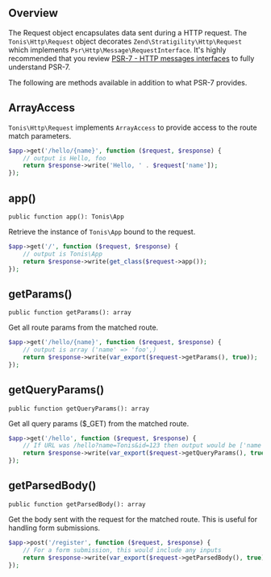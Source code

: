 Overview
--------

The Request object encapsulates data sent during a HTTP request. The `Tonis\Http\Request` object decorates 
`Zend\Stratigility\Http\Request` which implements `Psr\Http\Message\RequestInterface`. It's highly recommended that you
review [PSR-7 - HTTP messages interfaces](http://www.php-fig.org/psr/psr-7/) to fully understand PSR-7.

The following are methods available in addition to what PSR-7 provides.

ArrayAccess
-----------

`Tonis\Http\Request` implements `ArrayAccess` to provide access to the route match parameters.

```php
$app->get('/hello/{name}', function ($request, $response) {
    // output is Hello, foo
    return $response->write('Hello, ' . $request['name']);
});
```

app()
-----

`public function app(): Tonis\App`

Retrieve the instance of `Tonis\App` bound to the request.

```php
$app->get('/', function ($request, $response) {
    // output is Tonis\App
    return $response->write(get_class($request->app()); 
});
```

getParams()
-----------

`public function getParams(): array`

Get all route params from the matched route.

```php
$app->get('/hello/{name}', function ($request, $response) {
    // output is array ('name' => 'foo',)
    return $response->write(var_export($request->getParams(), true));
});
```

getQueryParams()
-----------
`public function getQueryParams(): array`

Get all query params ($_GET) from the matched route.

```php
$app->get('/hello', function ($request, $response) {
    // If URL was /hello?name=Tonis&id=123 then output would be ['name' => 'Tonis', 'id' => '123']
    return $response->write(var_export($request->getQueryParams(), true));
});
```

getParsedBody()
-----------
`public function getParsedBody(): array`

Get the body sent with the request for the matched route. This is useful for handling form submissions.

```php
$app->post('/register', function ($request, $response) {
    // For a form submission, this would include any inputs
    return $response->write(var_export($request->getParsedBody(), true));
});
```
